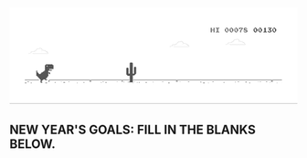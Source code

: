 <!--
### Hi there 👋


**github-yao-tong/github-yao-tong** is a ✨ _special_ ✨ repository because its `README.md` (this file) appears on your GitHub profile.

Here are some ideas to get you started:

- 🔭 I’m currently working on ...
- 🌱 I’m currently learning ...
- 👯 I’m looking to collaborate on ...
- 🤔 I’m looking for help with ...
- 💬 Ask me about ...
- 📫 How to reach me: ...
- 😄 Pronouns: ...
- ⚡ Fun fact: ...
-->

![image](./dino.gif)
## NEW YEAR'S GOALS: FILL IN THE BLANKS BELOW.

<!-- <p align="center">    Visitor count<br>   <img src="https://profile-counter.glitch.me/bat67/count.svg" /> </p> -->
